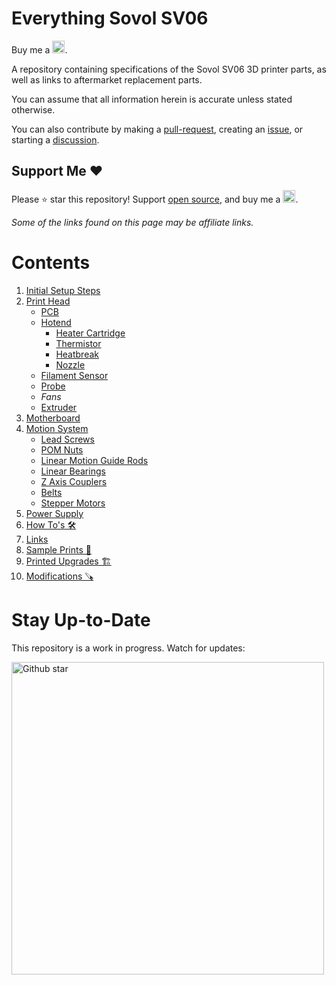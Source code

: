 # Everything Sovol SV06
Buy me a [<img src="./images/misc/logo_white_stroke.png" height="20" alt='Ko-fi'/>](https://ko-fi.com/bassamanator).

A repository containing specifications of the Sovol SV06 3D printer parts, as well as links to aftermarket replacement parts.

You can assume that all information herein is accurate unless stated otherwise.

You can also contribute by making a [pull-request](https://github.com/bassamanator/everything-sovol-sv06/pulls), creating an [issue](https://github.com/bassamanator/everything-sovol-sv06/issues), or starting a [discussion](https://github.com/bassamanator/everything-sovol-sv06/discussions).

## Support Me ❤️

Please ⭐ star this repository! Support [open source](https://en.wikipedia.org/wiki/Open_source), and buy me a [<img src="./images/misc/logo_white_stroke.png" height="20" alt='Ko-fi'/>](https://ko-fi.com/bassamanator).

_Some of the links found on this page may be affiliate links._

# Contents

1. [Initial Setup Steps](./docs/initial-setup-checks.md)
2. [Print Head](./docs/hotend.md)
   - [PCB](./docs/hotend.md#pcb)
   - [Hotend](./docs/hotend.md#hotend)
     - [Heater Cartridge](./docs/hotend.md#heater-cartridge)
     - [Thermistor](./docs/hotend.md#thermistor)
     - [Heatbreak](./docs/hotend.md#heatbreak)
     - [Nozzle](./docs/hotend.md#nozzle)
   - [Filament Sensor](./docs/hotend.md#filament-sensor)
   - [Probe](./docs/hotend.md#probe)
   - _Fans_
   - [Extruder](./docs/hotend.md#extruder)
3. [Motherboard](./docs/motherboard.md)
4. [Motion System](./docs/motion-system.md)
   - [Lead Screws](./docs/motion-system.md#lead-screws)
   - [POM Nuts](./docs/motion-system.md#pom-nuts)
   - [Linear Motion Guide Rods](./docs/motion-system.md#linear-motion-guide-rods)
   - [Linear Bearings](./docs/motion-system.md#linear-bearings)
   - [Z Axis Couplers](./docs/motion-system.md#z-axis-couplers)
   - [Belts](./docs/motion-system.md#belts)
   - [Stepper Motors](./docs/motion-system.md#stepper-motors)
5. [Power Supply](./docs/power-supply.md)
6. [How To's 🛠️](./docs/how-tos.md)
7. [Links](./docs/links.md)
8. [Sample Prints 🍰](./images/prints/README.md)
9. [Printed Upgrades 🏗️](./parts/README.md#printed-parts)
10. [Modifications 🪚](https://github.com/bassamanator/everything-sovol-sv06/tree/mods)

# Stay Up-to-Date

This repository is a work in progress. Watch for updates:

<img src="./images/misc/githubstar.gif" width="500" alt='Github star'/>

